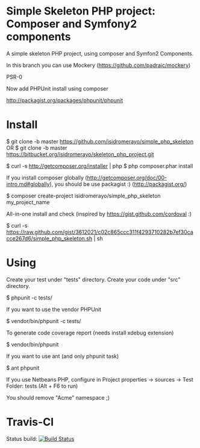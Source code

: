 Simple Skeleton PHP project: Composer and Symfony2 components
=============================================================

A simple skeleton PHP project, using composer and Symfon2 Components.

In this branch you can use Mockery (https://github.com/padraic/mockery)

PSR-0

Now add PHPUnit install using composer 

http://packagist.org/packages/phpunit/phpunit


Install
=======

$ git clone -b master https://github.com/isidromerayo/simple_php_skeleton
OR
$ git clone -b master https://bitbucket.org/isidromerayo/skeleton_php_project.git

$ curl -s http://getcomposer.org/installer | php
$ php composer.phar install

If you install composer globally (http://getcomposer.org/doc/00-intro.md#globally),
you should be use packagist :) (http://packagist.org/)

$ composer create-project isidromerayo/simple_php_skeleton my_project_name

All-in-one install and check (inspired by https://gist.github.com/cordoval :)

$ curl -s https://raw.github.com/gist/3612021/c02c865ccc311f4293710282b7ef30cacce267d6/simple_php_skeleton.sh | sh

Using
=====

Create your test under "tests" directory.
Create your code under "src" directory.

$ phpunit -c tests/

If you want to use the vendor PHPUnit

$ vendor/bin/phpunit -c tests/

To generate code coverage report (needs install xdebug extension)

$ vendor/bin/phpunit

If you want to use ant (and only phpunit task)

$ ant phpunit

If you use Netbeans PHP, configure in 
Project properties -> sources -> Test Folder: tests (Alt + F6 to run)

You should remove "Acme" namespace ;)

Travis-CI
=========

Status build: [![Build Status](https://secure.travis-ci.org/isidromerayo/simple_php_skeleton.png?branch=mockery)](http://travis-ci.org/isidromerayo/simple_php_skeleton)
